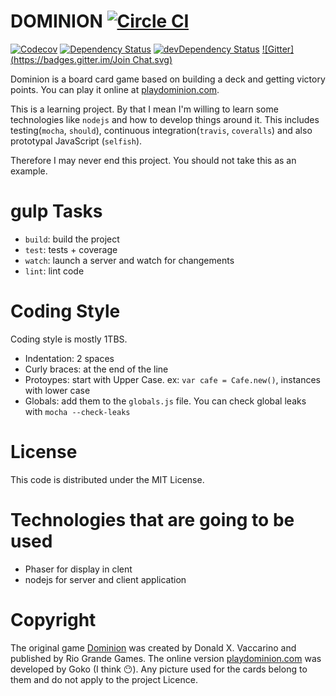 DOMINION [![Circle CI](https://circleci.com/gh/posva/dominion.svg?style=svg)](https://circleci.com/gh/posva/dominion)
===

[![Codecov](https://img.shields.io/codecov/c/github/posva/dominion.svg)](https://codecov.io/github/posva/dominion)
[![Dependency Status](https://david-dm.org/posva/dominion.svg)](https://david-dm.org/posva/dominion)
[![devDependency Status](https://david-dm.org/posva/dominion/dev-status.svg)](https://david-dm.org/posva/dominion#info=devDependencies)
[![Gitter](https://badges.gitter.im/Join Chat.svg)](https://gitter.im/posva/dominion?utm_source=badge&utm_medium=badge&utm_campaign=pr-badge)

Dominion is a board card game based on building a deck and getting victory points.
You can play it online at [playdominion.com](http://playdominion.com).

This is a learning project. By that I mean I'm willing to learn some technologies like `nodejs` and how to develop things around it. This includes testing(`mocha`, `should`), continuous integration(`travis`, `coveralls`) and also prototypal JavaScript (`selfish`).

Therefore I may never end this project. You should not take this as an example.

# gulp Tasks

* `build`: build the project
* `test`: tests + coverage
* `watch`: launch a server and watch for changements
* `lint`: lint code

# Coding Style

Coding style is mostly 1TBS.

* Indentation: 2 spaces
* Curly braces: at the end of the line
* Protoypes: start with Upper Case. ex: `var cafe = Cafe.new()`, instances with lower case
* Globals: add them to the `globals.js` file. You can check global leaks with `mocha --check-leaks`

# License

This code is distributed under the MIT License.

# Technologies that are going to be used

* Phaser for display in clent
* nodejs for server and client application

# Copyright

The original game [Dominion](http://en.wikipedia.org/wiki/Dominion_(card_game)) was created by Donald X. Vaccarino and published by Rio Grande Games.
The online version [playdominion.com](http://playdominion.com) was developed by Goko (I think :no_mouth:).
Any picture used for the cards belong to them and do not apply to the project Licence.
